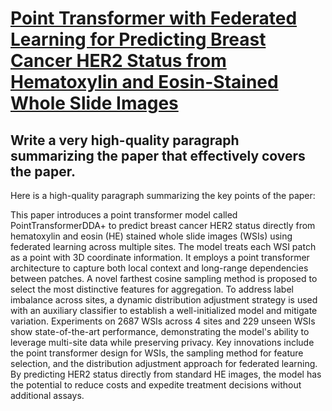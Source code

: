 # [Point Transformer with Federated Learning for Predicting Breast Cancer   HER2 Status from Hematoxylin and Eosin-Stained Whole Slide Images](https://arxiv.org/abs/2312.06454)

## Write a very high-quality paragraph summarizing the paper that effectively covers the paper.

 Here is a high-quality paragraph summarizing the key points of the paper:

This paper introduces a point transformer model called PointTransformerDDA+ to predict breast cancer HER2 status directly from hematoxylin and eosin (HE) stained whole slide images (WSIs) using federated learning across multiple sites. The model treats each WSI patch as a point with 3D coordinate information. It employs a point transformer architecture to capture both local context and long-range dependencies between patches. A novel farthest cosine sampling method is proposed to select the most distinctive features for aggregation. To address label imbalance across sites, a dynamic distribution adjustment strategy is used with an auxiliary classifier to establish a well-initialized model and mitigate variation. Experiments on 2687 WSIs across 4 sites and 229 unseen WSIs show state-of-the-art performance, demonstrating the model's ability to leverage multi-site data while preserving privacy. Key innovations include the point transformer design for WSIs, the sampling method for feature selection, and the distribution adjustment approach for federated learning. By predicting HER2 status directly from standard HE images, the model has the potential to reduce costs and expedite treatment decisions without additional assays.
